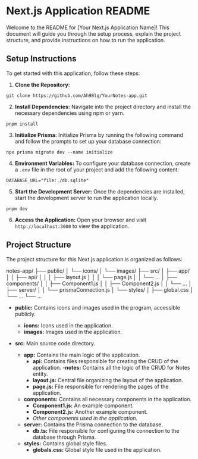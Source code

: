 # Next.js Application README

Welcome to the README for [Your Next.js Application Name]! This document will guide you through the setup process, explain the project structure, and provide instructions on how to run the application.

## Setup Instructions

To get started with this application, follow these steps:

1. **Clone the Repository:** 

`git clone https://github.com/Ah98lg/YourNotes-app.git`

2. **Install Dependencies:**
Navigate into the project directory and install the necessary dependencies using npm or yarn.

`pnpm install`


3. **Initialize Prisma:**
Initialize Prisma by running the following command and follow the prompts to set up your database connection:

`npx prisma migrate dev --name initialize`

4. **Environment Variables:**
To configure your database connection, create a `.env` file in the root of your project and add the following content:

`DATABASE_URL="file:./db.sqlite"`

5. **Start the Development Server:**
Once the dependencies are installed, start the development server to run the application locally.

`pnpm dev` 

6. **Access the Application:**
Open your browser and visit `http://localhost:3000` to view the application.

## Project Structure

The project structure for this Next.js application is organized as follows:

notes-app/
├── public/
│ └── icons/
│ └── images/
├── src/
│ ├── app/
│ │ ├── api/
│ │ │ ├── layout.js
│ │ │ └── page.js
│ │ └── ...
│ ├── components/
│ │ ├── Component1.js
│ │ ├── Component2.js
│ │ └── ...
│ ├── server/
│ │ └── prismaConnection.js
│ └── styles/
│ ├── global.css
│ └── ...
└── ...


- **public:** Contains icons and images used in the program, accessible publicly.
  - **icons:** Icons used in the application.
  - **images:** Images used in the application.

- **src:** Main source code directory.
  - **app:** Contains the main logic of the application.
    - **api:** Contains files responsible for creating the CRUD of the application.
        -**notes:** Contains all the logic of the CRUD for Notes entity.
    - **layout.js:** Central file organizing the layout of the application.
    - **page.js:** File responsible for rendering the pages of the application.
  - **components:** Contains all necessary components in the application.
    - **Component1.js:** An example component.
    - **Component2.js:** Another example component.
    - *Other components used in the application.*
  - **server:** Contains the Prisma connection to the database.
    - **db.ts:** File responsible for configuring the connection to the database through Prisma.
  - **styles:** Contains global style files.
    - **globals.css:** Global style file used in the application.
